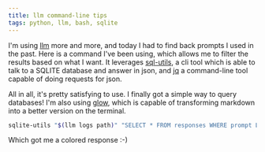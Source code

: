 ```yaml
---
title: llm command-line tips
tags: python, llm, bash, sqlite
---
```


I'm using [llm](https://llm.datasette.io) more and more, and today I had to find back prompts I used in the past. Here is a command I've been using, which allows me to filter the results based on what I want. It leverages [sql-utils](https://sqlutils.datasette.io), a cli tool which is able to talk to a SQLITE database and answer in json, and [jq](https://github.com/jqlang/jq) a command-line tool capable of doing requests for json.

All in all, it's pretty satisfying to use. I finally got a simple way to query databases! I'm also using [glow](https://github.com/charmbracelet/glow), which is capable of transforming markdown into a better version on the terminal.

```bash
sqlite-utils "$(llm logs path)" "SELECT * FROM responses WHERE prompt LIKE '%search%'" | jq '.[].response' -r | glow
```

Which got me a colored response :-)
